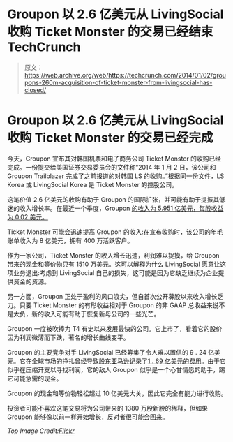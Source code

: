 # Groupon 以 2.6 亿美元从 LivingSocial 收购 Ticket Monster 的交易已经结束 TechCrunch

> 原文：<https://web.archive.org/web/https://techcrunch.com/2014/01/02/groupons-260m-acquisition-of-ticket-monster-from-livingsocial-has-closed/>

# Groupon 以 2.6 亿美元从 LivingSocial 收购 Ticket Monster 的交易已经完成

今天，Groupon 宣布其对韩国机票和电子商务公司 Ticket Monster 的收购已经完成。一份提交给美国证券交易委员会的文件称“2014 年 1 月 2 日，该公司和 Groupon Trailblazer 完成了之前报道的对韩国 LS 的收购。”根据同一份文件，LS Korea 或 LivingSocial Korea 是 Ticket Monster 的控股公司。

这笔价值 2.6 亿美元的收购有助于 Groupon 的国际扩张，并可能有助于提振其低迷的收入增长率。在最近一个季度，Groupon [的收入为 5.951 亿美元，每股收益为 0.02 美元。](https://web.archive.org/web/20221210071458/https://beta.techcrunch.com/2013/11/07/groupon-q3-misses-on-revenues-of-595-1m-announces-acquisition-of-ticket-monster-to-boost-mobile-business-in-asia/)

Ticket Monster 可能会迅速提高 Groupon 的收入:在宣布收购时，该公司的年毛账单收入为 8 亿美元，拥有 400 万活跃客户。

作为一家公司，Ticket Monster 的收入增长迅速，利润难以捉摸，给 Groupon 带来的现金和等价物只有 1510 万美元。这可以解释为什么 LivingSocial 愿意让这项业务退出:考虑到 LivingSocial 自己的损失，这可能是因为它缺乏继续为企业提供资金的资源。

另一方面，Groupon 正处于盈利的风口浪尖，但自首次公开募股以来收入增长乏力。只要 Ticket Monster 的有形收益相对于 Groupon 的非 GAAP 总收益来说不是太负，新的收入可能有助于恢复新母公司的一些光芒。

Groupon 一度被吹捧为 T4 有史以来发展最快的公司。它上市了，看着它的股价因为利润微薄而下跌，著名的增长曲线变平。

Groupon 的主要竞争对手 LivingSocial 已经筹集了令人难以置信的 9 . 24 亿美元。它在全球市场的挣扎曾经导致[股东亚马逊](https://web.archive.org/web/20221210071458/https://beta.techcrunch.com/2013/04/26/amazon-led-livingsocials-last-round-with-a-56m-investment-daily-deals-site-had-a-net-loss-of-50m-this-past-quarter/)记录了[1 . 69 亿美元的费用](https://web.archive.org/web/20221210071458/http://thenextweb.com/insider/2012/10/25/amazon-announces-169-million-q3-loss-on-its-175-million-livingsocial-investment/#!ra0ou)。由于它似乎在压缩开支以寻找利润，它的敌人 Groupon 似乎是一个心甘情愿的助手，踢它可能急需的现金。

Groupon 的现金和等价物轻松超过 10 亿美元大关，因此它完全有能力进行收购。

投资者可能不喜欢这笔交易将为公司带来的 1380 万股新股的稀释，但如果 Groupon 能够像以前一样开始增长，反对者很可能会回来。

*Top Image Credit:[Flickr](https://web.archive.org/web/20221210071458/http://www.flickr.com/photos/valeuf/)*